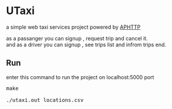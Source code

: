 <h1> UTaxi </h1>
<p>
a simple web taxi services project powered by <a href="https://github.com/UTAP/APHTTP" >APHTTP</a> <br>

as a passanger you can signup , request trip and cancel it.<br>
and as a driver you can signup , see trips list and infrom trips end.
</p>


<h2> Run </h2>
<p>
enter this command to run the project on localhost:5000 port
</p>
<pre>
make <br>
./utaxi.out locations.csv 
</pre>

